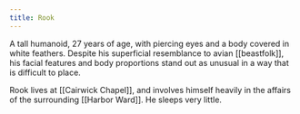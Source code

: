 ```yaml
---
title: Rook
---
```


A tall humanoid, 27 years of age, with piercing eyes and a body covered in white feathers. Despite his superficial resemblance to avian [[beastfolk]], his facial features and body proportions stand out as unusual in a way that is difficult to place.

Rook lives at [[Cairwick Chapel]], and involves himself heavily in the affairs of the surrounding [[Harbor Ward]]. He sleeps very little.
